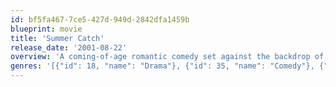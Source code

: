 ```yaml
---
id: bf5fa467-7ce5-427d-949d-2842dfa1459b
blueprint: movie
title: 'Summer Catch'
release_date: '2001-08-22'
overview: 'A coming-of-age romantic comedy set against the backdrop of the Cape Cod Baseball League. Local boy Ryan Dunne (Freddie Prinze Jr.), now a pitcher for Boston College, meets Tenley Parrish (Jessica Biel), the daughter of a wealthy couple who summer on the Cape. Ryan and Tenley fall in love, much to the chagrin of their families, while Ryan clings to one last hope of being discovered and signed to a pro baseball contract.'
genres: '[{"id": 18, "name": "Drama"}, {"id": 35, "name": "Comedy"}, {"id": 10749, "name": "Romance"}]'
---
```

